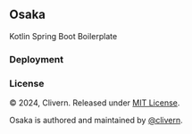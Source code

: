 ## Osaka

Kotlin Spring Boot Boilerplate

### Deployment


### License

© 2024, Clivern. Released under [MIT License](https://opensource.org/licenses/mit-license.php).

Osaka is authored and maintained by [@clivern](http://github.com/clivern).
